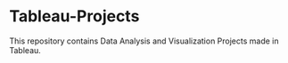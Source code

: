 # Tableau-Projects
This repository contains Data Analysis and Visualization Projects made in Tableau.
